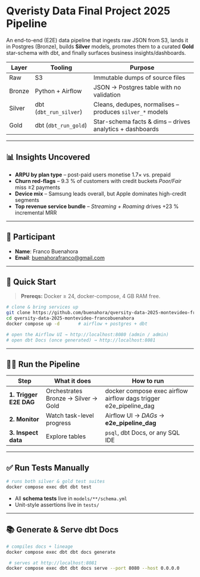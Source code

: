 # Qveristy Data Final Project 2025 Pipeline

An end-to-end (E2E) data pipeline that ingests raw JSON from S3, lands it in
Postgres (Bronze), builds **Silver** models, promotes them to a curated **Gold**
star-schema with dbt, and finally surfaces business insights/dashboards.

| Layer  | Tooling                | Purpose                                                  |
| ------ | ---------------------- | -------------------------------------------------------- |
| Raw    | S3                     | Immutable dumps of source files                          |
| Bronze | Python + Airflow       | JSON → Postgres table with no validation                 |
| Silver | dbt (`dbt_run_silver`) | Cleans, dedupes, normalises – produces `silver_*` models |
| Gold   | dbt (`dbt_run_gold`)   | Star-schema facts & dims – drives analytics + dashboards |

---

## 📊 Insights Uncovered

- **ARPU by plan type** – post-paid users monetise 1.7× vs. prepaid
- **Churn red-flags** – 9.3 % of customers with credit buckets _Poor/Fair_ miss ≥2 payments
- **Device mix** – Samsung leads overall, but Apple dominates high-credit segments
- **Top revenue service bundle** – _Streaming + Roaming_ drives +23 % incremental MRR

---

## 👤 Participant

- **Name**: Franco Buenahora
- **Email**: buenahorafranco@gmail.com

---

## 🚀 Quick Start

> **Prereqs:** Docker ≥ 24, docker-compose, 4 GB RAM free.

```bash
# clone & bring services up
git clone https://github.com/buenahora/qversity-data-2025-montevideo-francobuenahora.git
cd qversity-data-2025-montevideo-francobuenahora
docker compose up -d       # airflow + postgres + dbt

# open the Airflow UI → http://localhost:8080 (admin / admin)
# open dbt Docs (once generated) → http://localhost:8081
```

---

## 🏃‍♂️ Run the Pipeline

| Step                   | What it does                        | How to run                                                        |
| ---------------------- | ----------------------------------- | ----------------------------------------------------------------- |
| **1. Trigger E2E DAG** | Orchestrates Bronze → Silver → Gold | docker compose exec airflow airflow dags trigger e2e_pipeline_dag |
| **2. Monitor**         | Watch task-level progress           | Airflow UI → _DAGs_ → **e2e_pipeline_dag**                        |
| **3. Inspect data**    | Explore tables                      | `psql`, dbt Docs, or any SQL IDE                                  |

---

## ✅ Run Tests Manually

```bash
# runs both silver & gold test suites
docker compose exec dbt dbt test
```

- All **schema tests** live in `models/**/schema.yml`
- Unit-style assertions live in `tests/`

---

## 📚 Generate & Serve dbt Docs

```bash
# compiles docs + lineage
docker compose exec dbt dbt docs generate

 # serves at http://localhost:8081
docker compose exec dbt dbt docs serve --port 8080 --host 0.0.0.0
```
